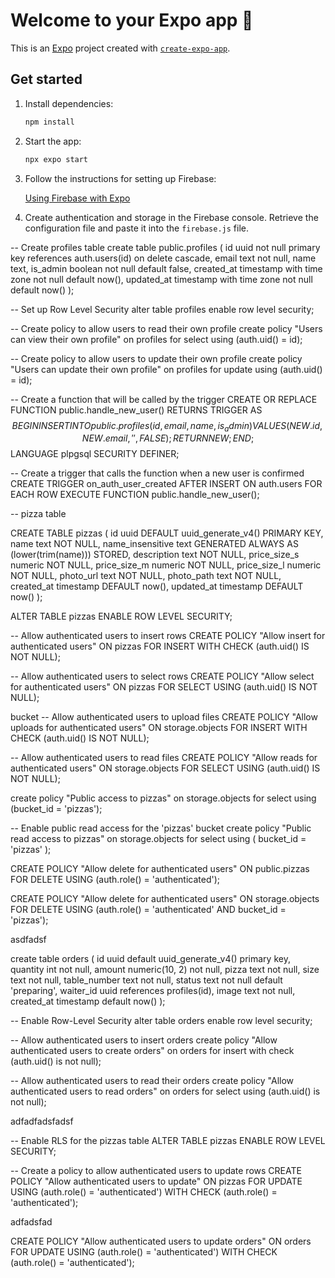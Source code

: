 # Welcome to your Expo app 👋

This is an [Expo](https://expo.dev) project created with [`create-expo-app`](https://www.npmjs.com/package/create-expo-app).

## Get started

1. Install dependencies:

   ```bash
   npm install
   ```

2. Start the app:

   ```bash
   npx expo start
   ```

3. Follow the instructions for setting up Firebase:

   [Using Firebase with Expo](https://docs.expo.dev/guides/using-firebase/)

4. Create authentication and storage in the Firebase console. Retrieve the configuration file and paste it into the `firebase.js` file.

 

 -- Create profiles table
create table
  public.profiles (
    id uuid not null primary key references auth.users(id) on delete cascade,
    email text not null,
    name text,
    is_admin boolean not null default false,
    created_at timestamp with time zone not null default now(),
    updated_at timestamp with time zone not null default now()
  );

-- Set up Row Level Security
alter table profiles enable row level security;

-- Create policy to allow users to read their own profile
create policy "Users can view their own profile"
  on profiles for select
  using (auth.uid() = id);

-- Create policy to allow users to update their own profile
create policy "Users can update their own profile"
  on profiles for update
  using (auth.uid() = id);

-- Create a function that will be called by the trigger
CREATE OR REPLACE FUNCTION public.handle_new_user()
RETURNS TRIGGER AS $$
BEGIN
  INSERT INTO public.profiles (id, email, name, is_admin)
  VALUES (NEW.id, NEW.email, '', FALSE);
  RETURN NEW;
END;
$$ LANGUAGE plpgsql SECURITY DEFINER;

-- Create a trigger that calls the function when a new user is confirmed
CREATE TRIGGER on_auth_user_created
  AFTER INSERT ON auth.users
  FOR EACH ROW EXECUTE FUNCTION public.handle_new_user();




  -- pizza table 

  CREATE TABLE pizzas (
    id uuid DEFAULT uuid_generate_v4() PRIMARY KEY,
    name text NOT NULL,
    name_insensitive text GENERATED ALWAYS AS (lower(trim(name))) STORED,
    description text NOT NULL,
    price_size_s numeric NOT NULL,
    price_size_m numeric NOT NULL,
    price_size_l numeric NOT NULL,
    photo_url text NOT NULL,
    photo_path text NOT NULL,
    created_at timestamp DEFAULT now(),
    updated_at timestamp DEFAULT now()
);

ALTER TABLE pizzas ENABLE ROW LEVEL SECURITY;

-- Allow authenticated users to insert rows
CREATE POLICY "Allow insert for authenticated users"
ON pizzas
FOR INSERT
WITH CHECK (auth.uid() IS NOT NULL);

-- Allow authenticated users to select rows
CREATE POLICY "Allow select for authenticated users"
ON pizzas
FOR SELECT
USING (auth.uid() IS NOT NULL);


bucket
-- Allow authenticated users to upload files
CREATE POLICY "Allow uploads for authenticated users"
ON storage.objects
FOR INSERT
WITH CHECK (auth.uid() IS NOT NULL);

-- Allow authenticated users to read files
CREATE POLICY "Allow reads for authenticated users"
ON storage.objects
FOR SELECT
USING (auth.uid() IS NOT NULL);

create policy "Public access to pizzas"
on storage.objects
for select
using (bucket_id = 'pizzas');


-- Enable public read access for the 'pizzas' bucket
create policy "Public read access to pizzas"
on storage.objects
for select
using (
  bucket_id = 'pizzas'
);


CREATE POLICY "Allow delete for authenticated users"
ON public.pizzas
FOR DELETE
USING (auth.role() = 'authenticated');

CREATE POLICY "Allow delete for authenticated users"
ON storage.objects
FOR DELETE
USING (auth.role() = 'authenticated' AND bucket_id = 'pizzas');

asdfadsf


create table orders (
    id uuid default uuid_generate_v4() primary key,
    quantity int not null,
    amount numeric(10, 2) not null,
    pizza text not null,
    size text not null,
    table_number text not null,
    status text not null default 'preparing',
    waiter_id uuid references profiles(id),
    image text not null,
    created_at timestamp default now()
);

-- Enable Row-Level Security
alter table orders enable row level security;

-- Allow authenticated users to insert orders
create policy "Allow authenticated users to create orders"
on orders
for insert
with check (auth.uid() is not null);

-- Allow authenticated users to read their orders
create policy "Allow authenticated users to read orders"
on orders
for select
using (auth.uid() is not null);


adfadfadsfadsf

-- Enable RLS for the pizzas table
ALTER TABLE pizzas ENABLE ROW LEVEL SECURITY;

-- Create a policy to allow authenticated users to update rows
CREATE POLICY "Allow authenticated users to update"
ON pizzas
FOR UPDATE
USING (auth.role() = 'authenticated')
WITH CHECK (auth.role() = 'authenticated');

adfadsfad

CREATE POLICY "Allow authenticated users to update orders"
ON orders
FOR UPDATE
USING (auth.role() = 'authenticated')
WITH CHECK (auth.role() = 'authenticated');
